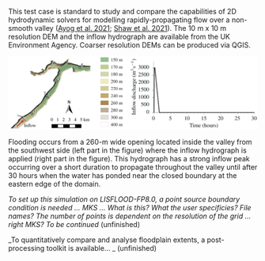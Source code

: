 This test case is standard to study and compare the capabilities of 2D hydrodynamic solvers for modelling rapidly-propagating flow over a non-smooth valley ([Ayog et al. 2021](https://www.sciencedirect.com/science/article/abs/pii/S0022169420313858); [Shaw et al. 2021](https://gmd.copernicus.org/preprints/gmd-2020-340/)). The 10 m x 10 m resolution DEM and the inflow hydrograph are available from the UK Environment Agency. Coarser resolution DEMs can be produced via QGIS. 


![Image](/Figures/Fig_7G.jpg)


Flooding occurs from a 260-m wide opening located inside the valley from the southwest side (left part in the figure) where the inflow hydrograph is applied (right part in the figure). This hydrograph has a strong inflow peak occurring over a short duration to propagate throughout the valley until after 30 hours when the water has ponded near the closed boundary at the eastern edge of the domain. 

_To set up this simulation on LISFLOOD-FP8.0, a point source boundary condition is needed … MKS … What is this? What the user specificies? File names? The number of points is dependent on the resolution of the grid … right MKS? To be continued_ (unfinished)


_To quantitatively compare and analyse floodplain extents, a post-processing toolkit is available… _ (unfinished)
